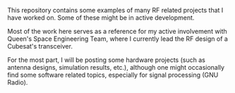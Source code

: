 This repository contains some examples of many RF related projects that I have worked on. Some of these might be in active development.

Most of the work here serves as a reference for my active involvement with Queen's Space Engineering Team, where I currently lead the RF design of a Cubesat's transceiver.

For the most part, I will be posting some hardware projects (such as antenna designs, simulation results, etc.), although one might occasionally find some software related topics, especially for signal processing (GNU Radio).
